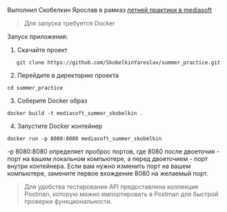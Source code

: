 Выполнил Скобелкин Ярослав в рамказ [летней практики в mediasoft](https://docs.google.com/document/d/1-laS0wKfca9m3r0FOBkMI1GuZ6HSyC73/edit)

> Для запуска требуется Docker

Запуск приложения:
1. Скачайте проект
```
   git clone https://github.com/SkobelkinYaroslav/summer_practice.git
```
2. Перейдите в директорию проекта
```
cd summer_practice
```
3. Соберите Docker образ
```
docker build -t mediasoft_summer_skobelkin . 
```

4. Запустите Docker контейнер
```
docker run -p 8080:8080 mediasoft_summer_skobelkin
```
-p 8080:8080 определяет проброс портов, где 8080 после двоеточия - порт на вашем локальном компьютере, а перед двоеточием - порт внутри контейнера. Если вам нужно изменить порт на вашем компьютере, замените первое вхождение 8080 на желаемый порт.


> Для удобства тестирования API предоставлена коллекция Postman, которую можно импортировать в Postman для быстрой проверки функциональности.